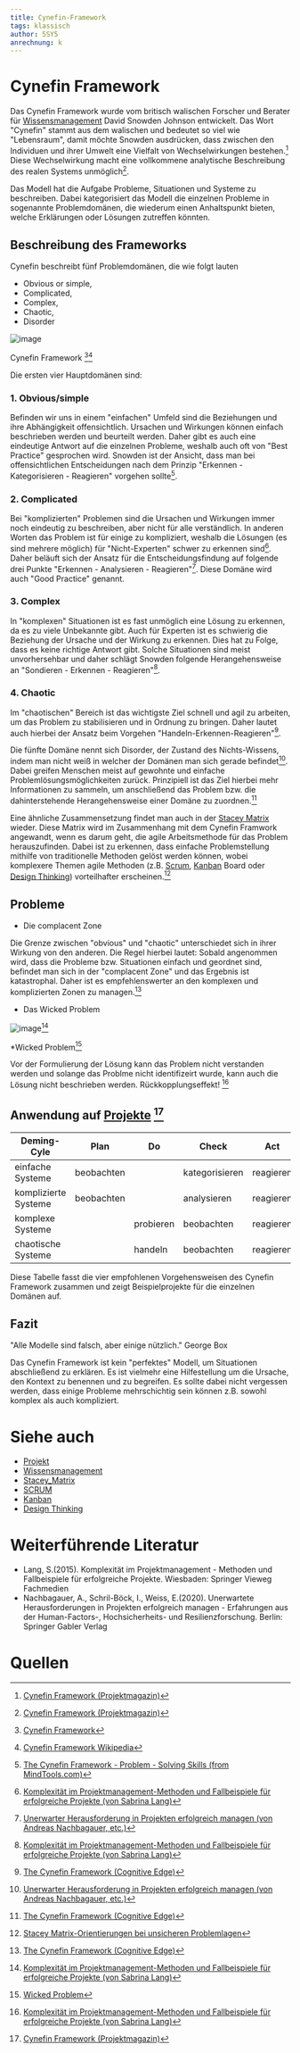```yaml
---
title: Cynefin-Framework
tags: klassisch
author: 5SY5
anrechnung: k
---
```


# Cynefin Framework

Das Cynefin Framework wurde vom britisch walischen Forscher und Berater für [Wissensmanagement](Wissensmanagament.md) David Snowden Johnson entwickelt. Das Wort "Cynefin" stammt aus dem walischen und bedeutet so viel wie "Lebensraum", damit möchte Snowden ausdrücken, dass zwischen den Individuen und ihrer Umwelt eine Vielfalt von Wechselwirkungen bestehen.[^1] Diese Wechselwirkung macht eine vollkommene analytische Beschreibung des realen Systems unmöglich[^1].

Das Modell hat die Aufgabe Probleme, Situationen und Systeme zu beschreiben. Dabei kategorisiert das Modell die einzelnen Probleme in sogenannte Problemdomänen, die wiederum 
einen Anhaltspunkt bieten, welche Erklärungen oder Lösungen zutreffen könnten.


## Beschreibung des Frameworks

Cynefin beschreibt fünf Problemdomänen, die wie folgt lauten 


* Obvious or simple, 
* Complicated, 
* Complex,
* Chaotic,
* Disorder 


![image](Cynefin-Framework/Cynefin_as_of_1st_June_2014.png)

Cynefin Framework [^6][^8]

Die ersten vier Hauptdomänen sind:

### 1. Obvious/simple

Befinden wir uns in einem "einfachen" Umfeld sind die Beziehungen und ihre Abhängigkeit offensichtlich. Ursachen und Wirkungen können einfach beschrieben werden und beurteilt 
werden. Daher gibt es auch eine eindeutige Antwort auf die einzelnen Probleme, weshalb auch oft von "Best Practice" gesprochen wird. Snowden ist der Ansicht, dass man bei 
offensichtlichen Entscheidungen nach dem Prinzip "Erkennen - Kategorisieren - Reagieren" vorgehen sollte[^2].

### 2. Complicated

Bei "komplizierten" Problemen sind die Ursachen und Wirkungen immer noch eindeutig zu beschreiben, aber nicht für alle verständlich. In anderen Worten das Problem ist für einige 
zu kompliziert, weshalb die Lösungen (es sind mehrere möglich) für "Nicht-Experten" schwer zu erkennen sind[^3]. Daher beläuft sich der Ansatz für die Entscheidungsfindung auf 
folgende drei Punkte "Erkennen - Analysieren - Reagieren"[^5]. Diese Domäne wird auch "Good Practice" genannt.

### 3. Complex

In "komplexen" Situationen ist es fast unmöglich eine Lösung zu erkennen, da es zu viele Unbekannte gibt. Auch für Experten ist es schwierig die Beziehung der Ursache und der 
Wirkung zu erkennen. Dies hat zu Folge, dass es keine richtige Antwort gibt. Solche Situationen sind meist unvorhersehbar und daher schlägt Snowden folgende Herangehensweise an 
"Sondieren - Erkennen - Reagieren"[^3].

### 4. Chaotic

Im "chaotischen" Bereich ist das wichtigste Ziel schnell und agil zu arbeiten, um das Problem zu stabilisieren und in Ordnung zu bringen. Daher lautet auch hierbei der Ansatz beim Vorgehen "Handeln-Erkennen-Reagieren"[^4].

Die fünfte Domäne nennt sich Disorder, der Zustand des Nichts-Wissens, indem man nicht weiß in welcher der Domänen man sich gerade befindet[^5]. Dabei greifen Menschen meist auf 
gewohnte und einfache Problemlösungsmöglichkeiten zurück. Prinzipiell ist das Ziel hierbei mehr Informationen zu sammeln, um anschließend das Problem bzw. die dahinterstehende 
Herangehensweise einer Domäne zu zuordnen.[^4]

Eine ähnliche Zusammensetzung findet man auch in der [Stacey Matrix](Stacey_Matrix.md) wieder. Diese Matrix wird im Zusammenhang mit dem Cynefin Framwork angewandt, wenn es 
darum geht, die agile Arbeitsmethode für das Problem herauszufinden. Dabei ist zu erkennen, dass einfache Problemstellung mithilfe von traditionelle Methoden gelöst werden 
können, wobei komplexere Themen agile Methoden (z.B. [Scrum](SCRUM.md), [Kanban](Kanban.md) Board oder [Design Thinking](Design_Thinking.md)) vorteilhafter erscheinen.[^9]

## Probleme

* Die complacent Zone

Die Grenze zwischen "obvious" und "chaotic" unterschiedet sich in ihrer Wirkung von den anderen. Die Regel hierbei lautet: Sobald angenommen wird, dass die Probleme bzw. 
Situationen einfach und geordnet sind, befindet man sich in der "complacent Zone" und das Ergebnis ist katastrophal. Daher ist es empfehlenswerter an den komplexen und 
komplizierten Zonen zu managen.[^4]

* Das Wicked Problem

![image](Cynefin-Framework/Wicked_Problem.png)[^3]

*Wicked Problem[^7]

Vor der Formulierung der Lösung kann das Problem nicht verstanden werden und solange das Problme nicht identifizeirt wurde, kann auch die Lösung nicht beschrieben werden. Rückkopplungseffekt! [^3]  


## Anwendung auf [Projekte](Projekt.md) [^1]

| Deming-Cyle          |	Plan	    |  Do       | Check          |	Act       | Beispiele                     |
|----------------------|------------|-----------|----------------|------------|-------------------------------|
| einfache Systeme     | beobachten |	          | kategorisieren | reagieren  | Produktimplementierung        |     
| komplizierte Systeme | beobachten |	          | analysieren    | reagieren  | Support-Projekte              |   
| komplexe Systeme		 |            | probieren | beobachten	   | reagieren  | Produktentwicklung            |                
| chaotische Systeme	 |            | handeln   | beobachten	   | reagieren  | Ausfall von Kerntechnologie   | 

Diese Tabelle fasst die vier empfohlenen Vorgehensweisen des Cynefin Framework zusammen und zeigt Beispielprojekte für die einzelnen Domänen auf.


## Fazit

"Alle Modelle sind falsch, aber einige nützlich." George Box

Das Cynefin Framework ist kein "perfektes" Modell, um Situationen abschließend zu erklären. Es ist vielmehr eine Hilfestellung um die Ursache, den 
Kontext zu benennen und zu begreifen. Es sollte dabei nicht vergessen werden, dass einige Probleme mehrschichtig sein können z.B. sowohl komplex als auch kompliziert. 

# Siehe auch

* [Projekt](Projekt.md)
* [Wissensmanagement](Wissensmanagament.md)
* [Stacey_Matrix](Stacey_Matrix.md)
* [SCRUM](SCRUM.md)
* [Kanban](Kanban.md)
* [Design Thinking](Design_Thinkinh.md)

# Weiterführende Literatur

* Lang, S.(2015). Komplexität im Projektmanagement - Methoden und Fallbeispiele für erfolgreiche Projekte. Wiesbaden: Springer Vieweg Fachmedien
* Nachbagauer, A., Schril-Böck, I., Weiss, E.(2020). Unerwartete Herausforderungen in Projekten erfolgreich managen - Erfahrungen aus der Human-Factors-, Hochsicherheits- und Resilienzforschung. Berlin: Springer Gabler Verlag 

# Quellen

[^1]: [Cynefin Framework (Projektmagazin)](https://www.projektmagazin.de/glossarterm/cynefin-framework)
[^2]: [The Cynefin Framework - Problem - Solving Skills (from MindTools.com)](https://www.mindtools.com/pages/article/cynefin-framework.htm#:~:text=The%20Cynefin%20framework%20was%20developed%20by%20David%20J.,by%20cause-and-effect%20relationships.%20They%20are%3A%20Obvious.%20Complicated.%20Complex.)
[^3]: [Komplexität im Projektmanagement-Methoden und Fallbeispiele für erfolgreiche Projekte (von Sabrina Lang)](https://link.springer.com/content/pdf/10.1007%2F978-3-658-09972-5.pdf)
[^4]: [The Cynefin Framework (Cognitive Edge)](https://www.youtube.com/watch?v=N7oz366X0-8)
[^5]: [Unerwarter Herausforderung in Projekten erfolgreich managen (von Andreas Nachbagauer, etc.)](https://link.springer.com/content/pdf/10.1007%2F978-3-662-60944-6.pdf)
[^6]: [Cynefin Framework](Cynefin-Framework/Cynefin_as_of_1st_June_2014.png)
[^7]: [Wicked Problem](Cynefin-Framework/Wicked_Problem.png)
[^8]: [Cynefin Framework Wikipedia](https://de.wikipedia.org/wiki/Cynefin-Framework)
[^9]: [Stacey Matrix-Orientierungen bei unsicheren Problemlagen](https://www.marketinginstitut.biz/blog/stacey-matrix/#:~:text=Stacey%20Matrix%20und%20Cynefin-Framework%20Die%20Stacey%20Matrix%20visualisiert,spezifische%20Handlungsempfehlungen%20%28z.B.%20agieren%2C%20reagieren%2C%20analysieren%20oder%20probieren%29.)

